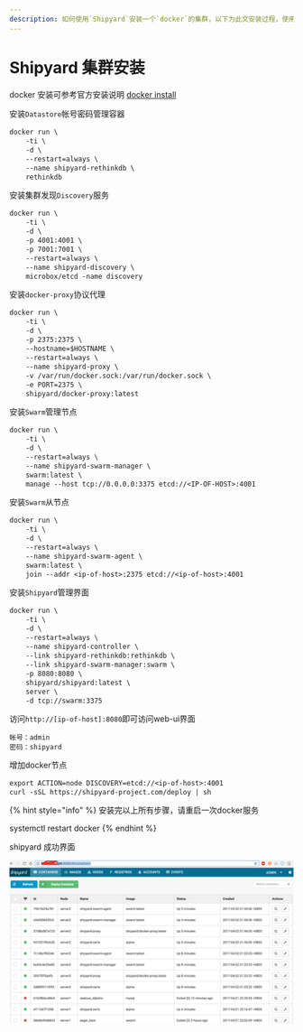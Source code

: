 ```yaml
---
description: 如何使用`Shipyard`安装一个`docker`的集群，以下为此文安装过程，使用centos7作为测试系统。
---
```


# Shipyard 集群安装

docker 安装可参考官方安装说明 [docker install](https://docs.docker.com/)

安装`Datastore`帐号密码管理容器

```text
docker run \
    -ti \
    -d \
    --restart=always \
    --name shipyard-rethinkdb \
    rethinkdb
```

安装集群发现`Discovery`服务

```text
docker run \
    -ti \
    -d \
    -p 4001:4001 \
    -p 7001:7001 \
    --restart=always \
    --name shipyard-discovery \
    microbox/etcd -name discovery
```

安装`docker-proxy`协议代理

```text
docker run \
    -ti \
    -d \
    -p 2375:2375 \
    --hostname=$HOSTNAME \
    --restart=always \
    --name shipyard-proxy \
    -v /var/run/docker.sock:/var/run/docker.sock \
    -e PORT=2375 \
    shipyard/docker-proxy:latest
```

安装`Swarm`管理节点

```text
docker run \
    -ti \
    -d \
    --restart=always \
    --name shipyard-swarm-manager \
    swarm:latest \
    manage --host tcp://0.0.0.0:3375 etcd://<IP-OF-HOST>:4001
```

安装`Swarm`从节点

```text
docker run \
    -ti \
    -d \
    --restart=always \
    --name shipyard-swarm-agent \
    swarm:latest \
    join --addr <ip-of-host>:2375 etcd://<ip-of-host>:4001
```

安装`Shipyard`管理界面

```text
docker run \
    -ti \
    -d \
    --restart=always \
    --name shipyard-controller \
    --link shipyard-rethinkdb:rethinkdb \
    --link shipyard-swarm-manager:swarm \
    -p 8080:8080 \
    shipyard/shipyard:latest \
    server \
    -d tcp://swarm:3375
```

访问`http://[ip-of-host]:8080`即可访问web-ui界面

```text
帐号：admin
密码：shipyard
```

增加docker节点

```text
export ACTION=node DISCOVERY=etcd://<ip-of-host>:4001
curl -sSL https://shipyard-project.com/deploy | sh
```

{% hint style="info" %}
安装完以上所有步骤，请重启一次docker服务

systemctl restart docker
{% endhint %}

shipyard 成功界面

![](../../../.gitbook/assets/image%20%2831%29.png)

